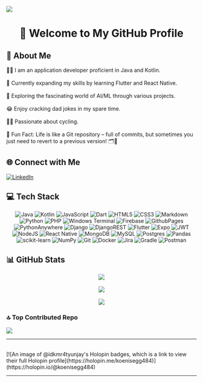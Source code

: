 [![](https://visitcount.itsvg.in/api?id=Koenisegg484&icon=4&color=0)](https://visitcount.itsvg.in)

<h1 align="center">👋 Welcome to My GitHub Profile</h1>

## 💫 About Me

👨‍💻 I am an application developer proficient in Java and Kotlin.<br><br>
🚀 Currently expanding my skills by learning Flutter and React Native.<br><br>
🤖 Exploring the fascinating world of AI/ML through various projects.<br><br>
😂 Enjoy cracking dad jokes in my spare time.<br><br>
🚴‍♂️ Passionate about cycling.<br><br>
🎉 Fun Fact: Life is like a Git repository – full of commits, but sometimes you just need to revert to a previous version! 🗂️🔄

## 🌐 Connect with Me

[![LinkedIn](https://img.shields.io/badge/LinkedIn-%230077B5.svg?logo=linkedin&logoColor=white)](https://linkedin.com/in/https://www.linkedin.com/in/shivam-chouhan/) 

## 💻 Tech Stack

<div align="center">
  
![Java](https://img.shields.io/badge/java-%23ED8B00.svg?style=plastic&logo=openjdk&logoColor=white) 
![Kotlin](https://img.shields.io/badge/kotlin-%237F52FF.svg?style=plastic&logo=kotlin&logoColor=white) 
![JavaScript](https://img.shields.io/badge/javascript-%23323330.svg?style=plastic&logo=javascript&logoColor=%23F7DF1E) 
![Dart](https://img.shields.io/badge/dart-%230175C2.svg?style=plastic&logo=dart&logoColor=white) 
![HTML5](https://img.shields.io/badge/html5-%23E34F26.svg?style=plastic&logo=html5&logoColor=white) 
![CSS3](https://img.shields.io/badge/css3-%231572B6.svg?style=plastic&logo=css3&logoColor=white) 
![Markdown](https://img.shields.io/badge/markdown-%23000000.svg?style=plastic&logo=markdown&logoColor=white) 
![Python](https://img.shields.io/badge/python-3670A0?style=plastic&logo=python&logoColor=ffdd54) 
![PHP](https://img.shields.io/badge/php-%23777BB4.svg?style=plastic&logo=php&logoColor=white) 
![Windows Terminal](https://img.shields.io/badge/Windows%20Terminal-%234D4D4D.svg?style=plastic&logo=windows-terminal&logoColor=white) 
![Firebase](https://img.shields.io/badge/firebase-%23039BE5.svg?style=plastic&logo=firebase) 
![GithubPages](https://img.shields.io/badge/github%20pages-121013?style=plastic&logo=github&logoColor=white) 
![PythonAnywhere](https://img.shields.io/badge/pythonanywhere-%232F9FD7.svg?style=plastic&logo=pythonanywhere&logoColor=151515) 
![Django](https://img.shields.io/badge/django-%23092E20.svg?style=plastic&logo=django&logoColor=white) 
![DjangoREST](https://img.shields.io/badge/DJANGO-REST-ff1709?style=plastic&logo=django&logoColor=white&color=ff1709&labelColor=gray) 
![Flutter](https://img.shields.io/badge/Flutter-%2302569B.svg?style=plastic&logo=Flutter&logoColor=white) 
![Expo](https://img.shields.io/badge/expo-1C1E24?style=plastic&logo=expo&logoColor=#D04A37) 
![JWT](https://img.shields.io/badge/JWT-black?style=plastic&logo=JSON%20web%20tokens) 
![NodeJS](https://img.shields.io/badge/node.js-6DA55F?style=plastic&logo=node.js&logoColor=white) 
![React Native](https://img.shields.io/badge/react_native-%2320232a.svg?style=plastic&logo=react&logoColor=%2361DAFB) 
![MongoDB](https://img.shields.io/badge/MongoDB-%234ea94b.svg?style=plastic&logo=mongodb&logoColor=white) 
![MySQL](https://img.shields.io/badge/mysql-4479A1.svg?style=plastic&logo=mysql&logoColor=white) 
![Postgres](https://img.shields.io/badge/postgres-%23316192.svg?style=plastic&logo=postgresql&logoColor=white) 
![Pandas](https://img.shields.io/badge/pandas-%23150458.svg?style=plastic&logo=pandas&logoColor=white) 
![scikit-learn](https://img.shields.io/badge/scikit--learn-%23F7931E.svg?style=plastic&logo=scikit-learn&logoColor=white) 
![NumPy](https://img.shields.io/badge/numpy-%23013243.svg?style=plastic&logo=numpy&logoColor=white) 
![Git](https://img.shields.io/badge/git-%23F05033.svg?style=plastic&logo=git&logoColor=white) 
![Docker](https://img.shields.io/badge/docker-%230db7ed.svg?style=plastic&logo=docker&logoColor=white) 
![Jira](https://img.shields.io/badge/jira-%230A0FFF.svg?style=plastic&logo=jira&logoColor=white) 
![Gradle](https://img.shields.io/badge/Gradle-02303A.svg?style=plastic&logo=Gradle&logoColor=white) 
![Postman](https://img.shields.io/badge/Postman-FF6C37?style=plastic&logo=postman&logoColor=white)

</div>

## 📊 GitHub Stats

<div align="center">
  
![](https://github-readme-stats.vercel.app/api?username=Koenisegg484&theme=noctis_minimus&hide_border=false&include_all_commits=false&count_private=false)<br/><br/>
![](https://github-readme-streak-stats.herokuapp.com/?user=Koenisegg484&theme=noctis_minimus&hide_border=false)<br/><br/>
![](https://github-readme-stats.vercel.app/api/top-langs/?username=Koenisegg484&theme=noctis_minimus&hide_border=false&include_all_commits=false&count_private=false&layout=compact)
  
</div>

### 🔝 Top Contributed Repo

![](https://github-contributor-stats.vercel.app/api?username=Koenisegg484&limit=5&theme=dark&combine_all_yearly_contributions=true)

---

</br>
[![An image of @idkmr4tyunjay's Holopin badges, which is a link to view their full Holopin profile](https://holopin.me/koenisegg484)](https://holopin.io/@koenisegg484)
<hr/>
